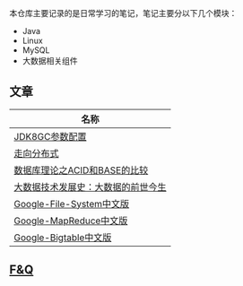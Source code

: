 本仓库主要记录的是日常学习的笔记，笔记主要分以下几个模块：

- Java
- Linux
- MySQL
- 大数据相关组件

## 文章

| 名称                                                                                 |
| ------------------------------------------------------------------------------------ |
| [JDK8GC参数配置](阅读资源/JDK8GC.md)                                                 |
| [走向分布式](阅读资源/走向分布式.md)                                                 |
| [数据库理论之ACID和BASE的比较](阅读资源/数据库理论之ACID和BASE的比较.md)             |
| [大数据技术发展史：大数据的前世今生](阅读资源/大数据技术发展史：大数据的前世今生.md) |
| [Google-File-System中文版](阅读资源/Google-File-System中文版_1.0.md)                 |
| [Google-MapReduce中文版](阅读资源/Google-MapReduce中文版_1.0.md)                     |
| [Google-Bigtable中文版](阅读资源/Google-Bigtable中文版_1.0.md)                       |

## [F&Q](FAQ.md)